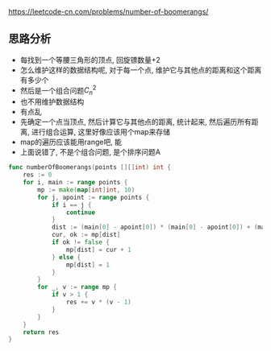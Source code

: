 https://leetcode-cn.com/problems/number-of-boomerangs/

## 思路分析
- 每找到一个等腰三角形的顶点, 回旋镖数量+2
- 怎么维护这样的数据结构呢, 对于每一个点, 维护它与其他点的距离和这个距离有多少个
- 然后是一个组合问题$C^2_n$
- 也不用维护数据结构
- 有点乱
- 先确定一个点当顶点, 然后计算它与其他点的距离, 统计起来, 然后遍历所有距离, 进行组合运算, 这里好像应该用个map来存储
- map的遍历应该能用range吧, 能
- 上面说错了, 不是个组合问题, 是个排序问题A
```go
func numberOfBoomerangs(points [][]int) int {
    res := 0
    for i, main := range points {
        mp := make(map[int]int, 10)
        for j, apoint := range points {
            if i == j {
                continue
            } 
            dist := (main[0] - apoint[0]) * (main[0] - apoint[0]) + (main[1] - apoint[1]) * (main[1] - apoint[1])
            cur, ok := mp[dist]
            if ok != false {
                mp[dist] = cur + 1
            } else {
                mp[dist] = 1
            }
        }
        for _, v := range mp {
            if v > 1 {
                res += v * (v - 1)
            }
        }
    }
    return res
}
```
